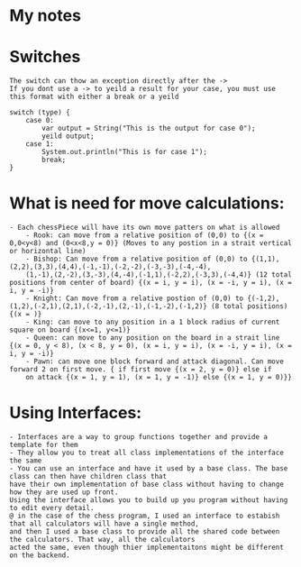 # My notes


# Switches
    The switch can thow an exception directly after the ->
    If you dont use a -> to yeild a result for your case, you must use this format with either a break or a yeild
    
    switch (type) {
        case 0: 
            var output = String("This is the output for case 0");
            yeild output;
        case 1:
            System.out.println("This is for case 1");
            break;
    }

# What is need for move calculations:
    - Each chessPiece will have its own move patters on what is allowed
        - Rook: can move from a relative position of (0,0) to {(x = 0,0<y<8) and (0<x<8,y = 0)} (Moves to any postion in a strait vertical or horizontal line)
        - Bishop: Can move from a relative position of (0,0) to {(1,1),(2,2),(3,3),(4,4),(-1,-1),(-2,-2),(-3,-3),(-4,-4),
        (1,-1),(2,-2),(3,-3),(4,-4),(-1,1),(-2,2),(-3,3),(-4,4)} (12 total positions from center of board) {(x = i, y = i), (x = -i, y = i), (x = i, y = -i)}
        - Knight: Can move from a relative postion of (0,0) to {(-1,2),(1,2),(-2,1),(2,1),(-2,-1),(2,-1),(-1,-2),(-1,2)} (8 total positions) {(x = )}
        - King: can move to any position in a 1 block radius of current square on board {(x<=1, y<=1)}
        - Queen: can move to any position on the board in a strait line {(x = 0, y < 8), (x < 8, y = 0), (x = i, y = i), (x = -i, y = i), (x = i, y = -i)}
        - Pawn: can move one block forward and attack diagonal. Can move forward 2 on first move. { if first move {(x = 2, y = 0)} else if 
        on attack {(x = 1, y = 1), (x = 1, y = -1)} else {(x = 1, y = 0)}}

# Using Interfaces:
    - Interfaces are a way to group functions together and provide a template for them
    - They allow you to treat all class implementations of the interface the same
    - You can use an interface and have it used by a base class. The base class can then have children class that 
    have their own implementation of base class without having to change how they are used up front.
    Using the interface allows you to build up you program without having to edit every detail. 
    @ in the case of the chess program, I used an interface to estabish that all calculators will have a single method,
    and then I used a base class to provide all the shared code between the calculators. That way, all the calculators 
    acted the same, even though thier implementaitons might be different on the backend. 